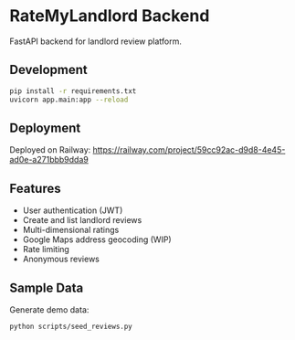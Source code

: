 # RateMyLandlord Backend

FastAPI backend for landlord review platform.

## Development

```sh
pip install -r requirements.txt
uvicorn app.main:app --reload
```

## Deployment

Deployed on Railway: https://railway.com/project/59cc92ac-d9d8-4e45-ad0e-a271bbb9dda9

## Features

- User authentication (JWT)
- Create and list landlord reviews
- Multi-dimensional ratings
- Google Maps address geocoding (WIP)
- Rate limiting
- Anonymous reviews

## Sample Data

Generate demo data:
```sh
python scripts/seed_reviews.py
```